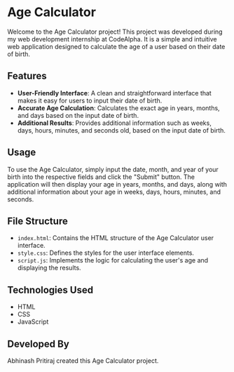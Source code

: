 # Age Calculator

Welcome to the Age Calculator project! This project was developed during my web development internship at CodeAlpha. It is a simple and intuitive web application designed to calculate the age of a user based on their date of birth.

## Features

- **User-Friendly Interface**: A clean and straightforward interface that makes it easy for users to input their date of birth.
- **Accurate Age Calculation**: Calculates the exact age in years, months, and days based on the input date of birth.
- **Additional Results**: Provides additional information such as weeks, days, hours, minutes, and seconds old, based on the input date of birth.

## Usage

To use the Age Calculator, simply input the date, month, and year of your birth into the respective fields and click the "Submit" button. The application will then display your age in years, months, and days, along with additional information about your age in weeks, days, hours, minutes, and seconds.

## File Structure

- `index.html`: Contains the HTML structure of the Age Calculator user interface.
- `style.css`: Defines the styles for the user interface elements.
- `script.js`: Implements the logic for calculating the user's age and displaying the results.

## Technologies Used

- HTML
- CSS
- JavaScript

## Developed By

Abhinash Pritiraj created this Age Calculator project.

